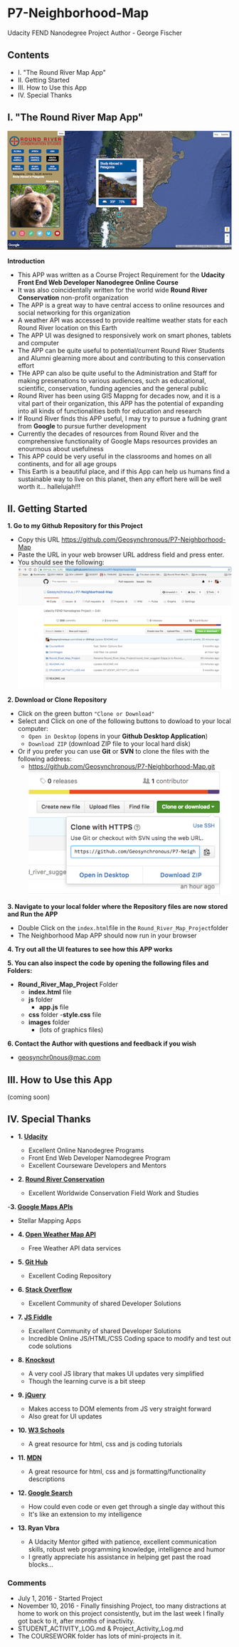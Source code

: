 # P7-Neighborhood-Map
Udacity FEND Nanodegree Project
Author - George Fischer


## Contents
-   I. "The Round River Map App"
-  II. Getting Started
- III. How to Use this App
- IV. Special Thanks


## I. "The Round River Map App"
![Screenshot](https://github.com/Geosynchronous/P7-Neighborhood-Map/blob/master/DocImages/Screen%20Shot%202016-11-10%20at%209.44.15%20PM.png)

**Introduction**
- This APP was written as a Course Project Requirement for the **Udacity Front End Web Developer Nanodegree Online Course**
- It was also coincidentally written for the world wide **Round River Conservation** non-profit organization
- The APP is a great way to have central access to online resources and social networking for this organization
- A weather API was accessed to provide realtime weather stats for each Round River location on this Earth
- The APP UI was designed to responsively work on smart phones, tablets and computer
- The APP can be quite useful to potential/current Round River Students and Alumni glearning more about and contributing to this conservation effort
- THe APP can also be quite useful to the Administration and Staff for making presenations to various audiences, such as educational, scientific, conservation, funding agencies and the general public
- Round River has been using GIS Mappng for decades now, and it is a vital part of their organization, this APP has the potential of expanding into all kinds of functionalities both for education and research
- If Round River finds this APP useful, I may try to pursue a fudning grant from **Google** to pursue further development
- Currently the decades of resources from Round River and the comprehensive functionality of Google Maps resources provides an enourmous about usefulness
- This APP could be very useful in the classrooms and homes on all continents, and for all age groups
- This Earth is a beautiful place, and if this App can help us humans find a sustainable way to live on this planet, then any effort here will be well worth it... hallelujah!!!


## II. Getting Started

**1. Go to my Github Repository for this Project**
- Copy this URL https://github.com/Geosynchronous/P7-Neighborhood-Map
- Paste the URL in your web browser URL address field and press enter.
- You should see the following:
![Screenshot My Github Project Repository](https://github.com/Geosynchronous/P7-Neighborhood-Map/blob/master/DocImages/Screen%20Shot%202016-11-10%20at%2011.23.00%20PM.png)

**2. Download or Clone Repository**
- Click on the green button `"Clone or Download"`
- Select and Click on one of the following buttons to dowload to your local computer:
  - `Open in Desktop` (opens in your **Github Desktop Application**)
  - `Download ZIP` (download ZIP file to your local hard disk)
- Or if you prefer you can use **Git** or **SVN** to clone the files with the following address:
  - https://github.com/Geosynchronous/P7-Neighborhood-Map.git
![Screenshot of Choices](https://github.com/Geosynchronous/P7-Neighborhood-Map/blob/master/DocImages/Screen%20Shot%202016-11-10%20at%2011.44.49%20PM.png)

**3. Navigate to your local folder where the Repository files are now stored and Run the APP**
- Double Click on the `index.html`file in the `Round_River_Map_Project`folder
- The Neighborhood Map APP should now run in your browser

**4. Try out all the UI features to see how this APP works**

**5. You can also inspect the code by opening the following files and Folders:**
  - **Round_River_Map_Project** Folder
      - **index.html** file
      - **js** folder
        - **app.js** file
      - **css** folder
        -**style.css** file
      - **images** folder
        - (lots of graphics files)
        
**6. Contact the Author with questions and feedback if you wish**
  - geosynchr0nous@mac.com
  
## III. How to Use this App
(coming soon)
  
## IV. Special Thanks

- **1. [Udacity](https://www.udacity.com/)**
  - Excellent Online Nanodegree Programs
  - Front End Web Developer Namodegree Program
  - Excellent Courseware Developers and Mentors
  
- **2. [Round River Conservation](http://www.roundriver.org/)**
  - Excellent Worldwide Conservation Field Work and Studies
  
-**3. [Google Maps APIs](https://developers.google.com/maps/)**
  - Stellar Mapping Apps
  
- **4. [Open Weather Map API](http://openweathermap.org/api)**
  - Free Weather API data services
  
- **5. [Git Hub](https://github.com/)**
  - Excellent Coding Repository
  
- **6. [Stack Overflow](http://stackoverflow.com/)**
  - Excellent Community of shared Developer Solutions
  
- **7. [JS Fiddle](https://jsfiddle.net/)**
  - Excellent Community of shared Developer Solutions
  - Incredible Online JS/HTML/CSS Coding space to modify and test out code solutions
  
- **8. [Knockout](http://knockoutjs.com/)**
  - A very cool JS library that makes UI updates very simplified
  - Though the learning curve is a bit steep
  
- **9. [jQuery](https://jqueryui.com/)**
  - Makes access to DOM elements from JS very straight forward
  - Also great for UI updates
  
- **10. [W3 Schools](http://www.w3schools.com/)**
  - A great resource for html, css and js coding tutorials
  
- **11. [MDN](https://developer.mozilla.org/en-US/)**
  - A great resource for html, css and js formatting/functionality descriptions
  
- **12. [Google Search](https://www.google.com/)**
  - How could even code or even get through a single day without this
  - It's like an extension to my intelligence
  
- **13. Ryan Vbra**
  - A Udacity Mentor gifted with patience, excellent communication skills, robust web programming knowledge, intelligence and humor
  - I greatly appreciate his assistance in helping get past the road blocks...




### Comments
- July 1, 2016 - Started Project
- November 10, 2016 - Finally finsishing Project, too many distractions at home to work on this project consistently, but im the last week I finally got back to it, after months of inactivity.
- STUDENT_ACTIVITY_LOG.md & Project_Activity_Log.md
- The COURSEWORK folder has lots of mini-projects in it.

